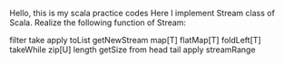 Hello, this is my scala practice codes Here I implement Stream class of Scala. Realize the following function of Stream:

filter take apply toList getNewStream map[T] flatMap[T] foldLeft[T] takeWhile zip[U] length getSize from head tail apply streamRange
